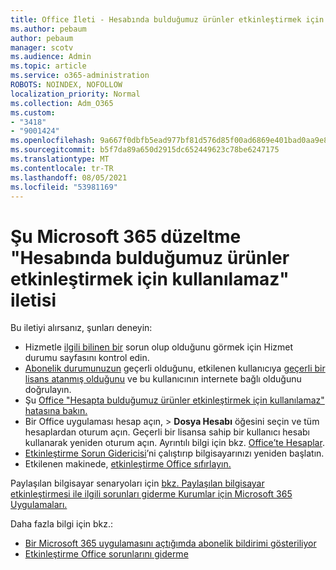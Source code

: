 ```yaml
---
title: Office İleti - Hesabında bulduğumuz ürünler etkinleştirmek için kullanılamaz
ms.author: pebaum
author: pebaum
manager: scotv
ms.audience: Admin
ms.topic: article
ms.service: o365-administration
ROBOTS: NOINDEX, NOFOLLOW
localization_priority: Normal
ms.collection: Adm_O365
ms.custom:
- "3418"
- "9001424"
ms.openlocfilehash: 9a667f0dbfb5ead977bf81d576d85f00ad6869e401bad0aa9e833e7fb75b78e3
ms.sourcegitcommit: b5f7da89a650d2915dc652449623c78be6247175
ms.translationtype: MT
ms.contentlocale: tr-TR
ms.lasthandoff: 08/05/2021
ms.locfileid: "53981169"
---
```

# <a name="fixing-the-microsoft-365-apps-the-products-we-found-in-your-account-cant-be-used-to-activate-message"></a>Şu Microsoft 365 düzeltme "Hesabında bulduğumuz ürünler etkinleştirmek için kullanılamaz" iletisi

Bu iletiyi alırsanız, şunları deneyin:

- Hizmetle [ilgili bilinen bir](https://docs.microsoft.com/office365/enterprise/view-service-health) sorun olup olduğunu görmek için Hizmet durumu sayfasını kontrol edin.
- [Abonelik durumunuzun](https://support.office.com/article/0d23d3c0-c19c-4b2f-9845-5344fedc4380#bkmk_checksubscription) geçerli olduğunu, etkilenen kullanıcıya [geçerli bir lisans atanmış olduğunu](https://support.office.com/article/997596B5-4173-4627-B915-36ABAC6786DC) ve bu kullanıcının internete bağlı olduğunu doğrulayın. 
- Şu [Office "Hesapta bulduğumuz ürünler etkinleştirmek için kullanılamaz" hatasına bakın.](https://support.office.com/article/c9f9a0b3-5aae-4131-8077-21e6a59f141e)
- Bir Office uygulaması hesap açın,   >  **Dosya Hesabı** öğesini seçin ve tüm hesaplardan oturum açın. Geçerli bir lisansa sahip bir kullanıcı hesabı kullanarak yeniden oturum açın. Ayrıntılı bilgi için bkz. [Office’te Hesaplar](https://support.office.com/article/628ea040-f265-49de-b986-be09c3ebf8a9).
- [Etkinleştirme Sorun Gidericisi](https://aka.ms/SARA-OfficeActivation-Alchemy)’ni çalıştırıp bilgisayarınızı yeniden başlatın.
- Etkilenen makinede, [etkinleştirme Office sıfırlayın.](https://docs.microsoft.com/office365/troubleshoot/activation/reset-office-365-proplus-activation-state)

Paylaşılan bilgisayar senaryoları için [bkz. Paylaşılan bilgisayar etkinleştirmesi ile ilgili sorunları giderme Kurumlar için Microsoft 365 Uygulamaları.](https://docs.microsoft.com/deployoffice/troubleshoot-shared-computer-activation)

Daha fazla bilgi için bkz.: 
- [Bir Microsoft 365 uygulamasını açtığımda abonelik bildirimi gösteriliyor](https://support.office.com/article/4cabe32c-f594-4c0e-9191-3d3ade10cceb)
- [Etkinleştirme Office sorunlarını giderme](https://support.office.com/article/0d23d3c0-c19c-4b2f-9845-5344fedc4380)